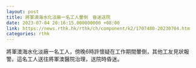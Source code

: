 ```yaml
---
layout: post
title: 將軍澳海水化淡廠一名工人暈倒　昏迷送院
date: 2023-07-04 20:16:15.000000000 +08:00
link: https://news.rthk.hk/rthk/ch/component/k2/1707480-20230704.htm
categories: rthk
---
```


將軍澳海水化淡廠一名工人，傍晚6時許懷疑在工作期間暈倒，其他工友見狀報警。這名工人送往將軍澳醫院治理，送院時昏迷。

